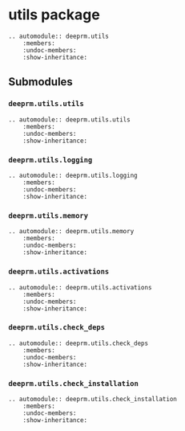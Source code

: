 # utils package

```{eval-rst}
.. automodule:: deeprm.utils
    :members:
    :undoc-members:
    :show-inheritance:
```


## Submodules

### `deeprm.utils.utils`

```{eval-rst}
.. automodule:: deeprm.utils.utils
    :members:
    :undoc-members:
    :show-inheritance:
```

### `deeprm.utils.logging`

```{eval-rst}
.. automodule:: deeprm.utils.logging
    :members:
    :undoc-members:
    :show-inheritance:
```

### `deeprm.utils.memory`

```{eval-rst}
.. automodule:: deeprm.utils.memory
    :members:
    :undoc-members:
    :show-inheritance:
```


### `deeprm.utils.activations`

```{eval-rst}
.. automodule:: deeprm.utils.activations
    :members:
    :undoc-members:
    :show-inheritance:
```


### `deeprm.utils.check_deps`

```{eval-rst}
.. automodule:: deeprm.utils.check_deps
    :members:
    :undoc-members:
    :show-inheritance:
```


### `deeprm.utils.check_installation`

```{eval-rst}
.. automodule:: deeprm.utils.check_installation
    :members:
    :undoc-members:
    :show-inheritance:
```
